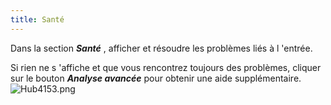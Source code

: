 ```yaml
---
title: Santé
---
```

Dans la section ***Santé*** , afficher et résoudre les problèmes liés à l 'entrée.  

Si rien ne s 'affiche et que vous rencontrez toujours des problèmes, cliquer sur le bouton ***Analyse avancée*** pour obtenir une aide supplémentaire.  
![Hub4153.png](/img/fr/hub/Hub4153.png) 

